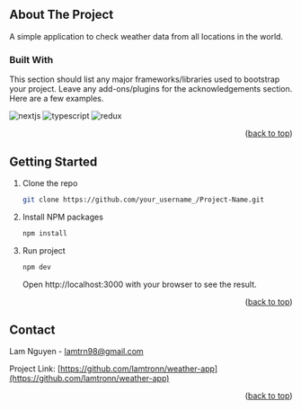 <!-- ABOUT THE PROJECT -->
## About The Project

A simple application to check weather data from all locations in the world.



### Built With

This section should list any major frameworks/libraries used to bootstrap your project. Leave any add-ons/plugins for the acknowledgements section. Here are a few examples.

<img alt="nextjs" src="https://img.shields.io/badge/-NextJS-000000?style=flat-square&logo=nextdotjs&logoColor=white" />
<img alt="typescript" src="https://img.shields.io/badge/-TypeScript-0060ac?style=flat-square&logo=typescript&logoColor=white" />
<img alt="redux" src="https://img.shields.io/badge/-Redux-7205CD?style=flat-square&logo=redux&logoColor=white" />   

<p align="right">(<a href="#readme-top">back to top</a>)</p>



<!-- GETTING STARTED -->
## Getting Started

1. Clone the repo
   ```sh
   git clone https://github.com/your_username_/Project-Name.git
   ```
2. Install NPM packages
   ```sh
   npm install
   ```
3. Run project
   ```js
   npm dev
   ```

   Open http://localhost:3000 with your browser to see the result.



<p align="right">(<a href="#readme-top">back to top</a>)</p>


<!-- CONTACT -->
## Contact

Lam Nguyen - lamtrn98@gmail.com

Project Link: [https://github.com/lamtronn/weather-app](https://github.com/lamtronn/weather-app)

<p align="right">(<a href="#readme-top">back to top</a>)</p>
